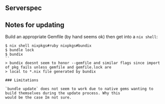 ## Serverspec

## Notes for updating

Build an appropriate Gemfile (by hand seems ok) then get into a `nix shell`:

```
$ nix shell nixpkgs#ruby nixpkgs#bundix
$ bundle lock
$ bundix
``
> bundix doesnt seem to honor --gemfile and similar flags since import of pkg fails unless gemfile and gemfile.lock are
> local to *.nix file generated by bundix

### Limitations

`bundle update` does not seem to work due to native gems wanting to build themselves during the update process. Why this
would be the case Im not sure.
```
